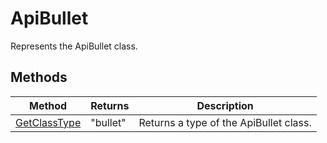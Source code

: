 # ApiBullet

Represents the ApiBullet class.


## Methods

| Method | Returns | Description |
| ------ | ------- | ----------- |
| [GetClassType](./Methods/GetClassType.md) | "bullet" | Returns a type of the ApiBullet class. |
